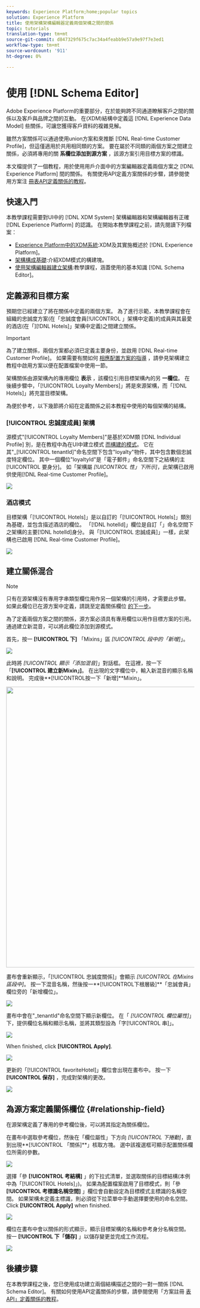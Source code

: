 ```yaml
---
keywords: Experience Platform;home;popular topics
solution: Experience Platform
title: 使用架構架構編輯器定義兩個架構之間的關係
topic: tutorials
translation-type: tm+mt
source-git-commit: d847329f675c7ac34a4feabb9e57a9e97f7e3ed1
workflow-type: tm+mt
source-wordcount: '911'
ht-degree: 0%

---
```



# 使用 [!DNL Schema Editor]

Adobe Experience Platform的重要部分，在於能夠跨不同通道瞭解客戶之間的關係以及客戶與品牌之間的互動。 在(XDM)結構中定義這 [!DNL Experience Data Model] 些關係，可讓您獲得客戶資料的複雜見解。

雖然方案關係可以通過使用union方案和來推斷 [!DNL Real-time Customer Profile]，但這僅適用於共用相同類的方案。 要在屬於不同類的兩個方案之間建立關係，必須將專用的關 **系欄位添加到源方案** ，該源方案引用目標方案的標識。

本文檔提供了一個教程，用於使用用戶介面中的方案編輯器定義兩個方案之 [!DNL Experience Platform] 間的關係。 有關使用API定義方案關係的步驟，請參閱使用方案注 [冊表API定義關係的教程](relationship-api.md)。

## 快速入門

本教學課程需要對UI中的 [!DNL XDM System] 架構編輯器和架構編輯器有正確 [!DNL Experience Platform] 的認識。 在開始本教學課程之前，請先閱讀下列檔案：

* [Experience Platform中的XDM系統](../home.md):XDM及其實施概述於 [!DNL Experience Platform]。
* [架構構成基礎](../schema/composition.md):介紹XDM模式的構建塊。
* [使用架構編輯器建立架構](create-schema-ui.md):教學課程，涵蓋使用的基本知識 [!DNL Schema Editor]。

## 定義源和目標方案

預期您已經建立了將在關係中定義的兩個方案。 為了進行示範，本教學課程會在組織的忠誠度方案(在「忠誠度會員[!UICONTROL 」架構中定義)的成員與其最愛的酒店(在「][!DNL Hotels]」架構中定義)之間建立關係。

>[!IMPORTANT]
>
>為了建立關係，兩個方案都必須已定義主要身份，並啟用 [!DNL Real-time Customer Profile]。 如果需要有關如何 [相應配置方案的指導](./create-schema-ui.md#profile) ，請參見架構建立教程中啟用方案以便在配置檔案中使用一節。

架構關係由源架構內的專用欄位 **表示** ，該欄位引用目標架構內的另 **一欄位**。 在後續步驟中，「[!UICONTROL Loyalty Members]」將是來源架構，而「[!DNL Hotels]」將充當目標架構。

為便於參考，以下幾節將介紹在定義關係之前本教程中使用的每個架構的結構。

### [!UICONTROL 忠誠度成員] 架構

源模式&quot;[!UICONTROL Loyalty Members]&quot;是基於XDM類 [!DNL Individual Profile] 別，是在教程中為在UI中建立模式 [而構建的模式](create-schema-ui.md)。 它在其&quot;\_[!UICONTROL tenantId]&quot;命名空間下包含&quot;loyalty&quot;物件，其中包含數個忠誠度特定欄位。 其中一個欄位&quot;loyaltyId&quot;是「電子郵件」命名空間下之結構的主[!UICONTROL 要身分]。 如「架構屬 _[!UICONTROL 性」下所示]_，此架構已啟用供使用[!DNL Real-time Customer Profile]。

![](../images/tutorials/relationship/loyalty-members.png)

### 酒店模式

目標架構「[!UICONTROL Hotels]」是以自訂的「[!UICONTROL Hotels]」類別為基礎，並包含描述酒店的欄位。 「[!DNL hotelId]」欄位是自訂「」命名空間下之架構的主要[!DNL hotelId]身分。 與「[!UICONTROL 忠誠成員]」一樣，此架構也已啟用 [!DNL Real-time Customer Profile]。

![](../images/tutorials/relationship/hotels.png)

## 建立關係混合

>[!NOTE]
>
>只有在源架構沒有專用字串類型欄位用作另一個架構的引用時，才需要此步驟。 如果此欄位已在源方案中定義，請跳至定義關係欄位 [的下一步](#relationship-field)。

為了定義兩個方案之間的關係，源方案必須具有專用欄位以用作目標方案的引用。 通過建立新混音，可以將此欄位添加到源模式。

首先，按一 **[!UICONTROL 下]** 「Mixins」區 _[!UICONTROL 段中的「新增]_」。

![](../images/tutorials/relationship/loyalty-add-mixin.png)

此時將 _[!UICONTROL 顯示「添加混音]_」對話框。 在這裡，按一下「**[!UICONTROL &#x200B;建立新Mixin」]**。 在出現的文字欄位中，輸入新混音的顯示名稱和說明。 完成後**[!UICONTROL &#x200B;按一下「新增&#x200B;]**Mixin」。

<img src="../images/tutorials/relationship/loyalty-create-new-mixin.png" width="750"><br>

畫布會重新顯示，「[!UICONTROL 忠誠度關係]」會顯示 _[!UICONTROL 在Mixins區段中]_。 按一下混音名稱，然後按一**[!UICONTROL &#x200B;下根層級&#x200B;]**「忠誠會員」欄位旁的「新增欄位」。

![](../images/tutorials/relationship/loyalty-add-field.png)

畫布中會在&quot;\_tenantId&quot;命名空間下顯示新欄位。 在「 _[!UICONTROL 欄位屬性]_」下，提供欄位名稱和顯示名稱，並將其類型設為「字[!UICONTROL 串]」。

![](../images/tutorials/relationship/relationship-field-details.png)

When finished, click **[!UICONTROL Apply]**.

![](../images/tutorials/relationship/relationship-field-apply.png)

更新的「[!UICONTROL favoriteHotel]」欄位會出現在畫布中。 按一下 **[!UICONTROL 保存]** ，完成對架構的更改。

![](../images/tutorials/relationship/relationship-field-save.png)

## 為源方案定義關係欄位 {#relationship-field}

在源架構定義了專用的參考欄位後，可以將其指定為關係欄位。

在畫布中選取參考欄位，然後在「欄位屬性」下方向 _[!UICONTROL 下捲動]_，直到出現**[!UICONTROL 「關係&#x200B;]**」核取方塊。 選中該複選框可顯示配置關係欄位所需的參數。

![](../images/tutorials/relationship/relationship-checkbox.png)

選擇「參 **[!UICONTROL 考結構]** 」的下拉式清單，並選取關係的目標結構(本例中為「[!UICONTROL Hotels]」)。 如果為配置檔案啟用了目標模式，則「參 **[!UICONTROL 考標識名稱空間]** 」欄位會自動設定為目標模式主標識的名稱空間。 如果架構未定義主標識，則必須從下拉菜單中手動選擇要使用的命名空間。 Click **[!UICONTROL Apply]** when finished.

![](../images/tutorials/relationship/reference-schema-id-namespace.png)

欄位在畫布中會以關係的形式顯示，顯示目標架構的名稱和參考身分名稱空間。 按一 **[!UICONTROL 下「儲存]** 」以儲存變更並完成工作流程。

![](../images/tutorials/relationship/relationship-save.png)

## 後續步驟

在本教學課程之後，您已使用成功建立兩個結構描述之間的一對一關係 [!DNL Schema Editor]。 有關如何使用API定義關係的步驟，請參閱使用「方案註冊 [表API」定義關係的教程](relationship-api.md)。